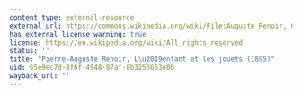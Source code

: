 ```yaml
---
content_type: external-resource
external_url: https://commons.wikimedia.org/wiki/File:Auguste_Renoir,_Child_with_Toys_-_Gabrielle_and_the_Artist's_Son,_Jean,_1895-1896,_NGA_66434.jpg
has_external_license_warning: true
license: https://en.wikipedia.org/wiki/All_rights_reserved
status: ''
title: "Pierre-Auguste Renoir, L\u2019enfant et les jouets (1895)"
uid: 65e9ec7d-8f6f-4948-87af-8b3255653e0b
wayback_url: ''
---
```

